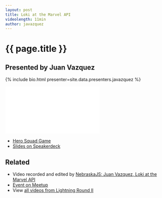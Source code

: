 ```yaml
---
layout: post
title: Loki at the Marvel API
videolength: 11min
author: javazquez
---
```


# {{ page.title }}

## Presented by Juan Vazquez

{% include bio.html presenter=site.data.presenters.javazquez %}

<div class="fluid-width-video-wrapper"><iframe src="//www.youtube.com/embed/VG9pFAJ8nsg" frameborder="0" allowfullscreen></iframe></div>

* [Hero Squad Game](http://guarded-earth-2818.herokuapp.com/#/)
* [Slides on Speakerdeck](https://speakerdeck.com/nebraskajs/loki-at-the-marvel-api-with-juan-vazquez)

## Related

* Video recorded and edited by [NebraskaJS: Juan Vazquez, Loki at the Marvel API](http://www.youtube.com/watch?v=VG9pFAJ8nsg)
* [Event on Meetup](http://www.meetup.com/nebraskajs/events/181849992/)
* View [all videos from Lightning Round II](http://www.youtube.com/playlist?list=PLCCU6TIglvLHdiJPU2_qPF0Z2y8qMqq56)